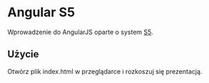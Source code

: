 # Angular S5

Wprowadzenie do AngularJS oparte o system [S5](http://meyerweb.com/eric/tools/s5/).

## Użycie

Otwórz plik index.html w przeglądarce i rozkoszuj się prezentacją.   
